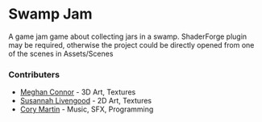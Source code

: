 # Swamp Jam
A game jam game about collecting jars in a swamp. ShaderForge plugin may be required, otherwise the project could be directly opened from one of the scenes in Assets/Scenes


### Contributers
- [Meghan Connor](http://www.meghanconnor.com/) - 3D Art, Textures
- [Susannah Livengood](https://www.behance.net/ladyk) - 2D Art, Textures
- [Cory Martin](http://corymartin.net/) - Music, SFX, Programming
